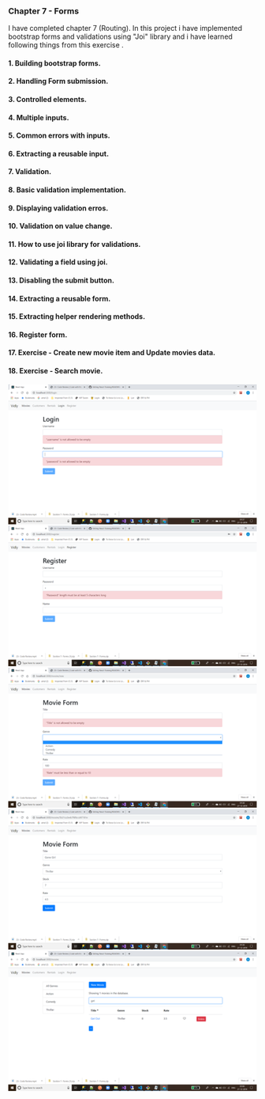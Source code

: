 ### Chapter 7 - Forms

I have completed chapter 7 (Routing). In this project i have implemented bootstrap forms and validations using "Joi" library and i have learned following things from this exercise .

#### 1. Building bootstrap forms.
#### 2. Handling Form submission.
#### 3. Controlled elements. 
#### 4. Multiple inputs.
#### 5. Common errors with inputs.
#### 6. Extracting a reusable input.
#### 7. Validation.
#### 8. Basic validation implementation.
#### 9. Displaying validation erros.
#### 10. Validation on value change.
#### 11. How to use joi library for validations.
#### 12. Validating a field using joi.
#### 13. Disabling the submit button.
#### 14. Extracting a reusable form.
#### 15. Extracting helper rendering methods.
#### 16. Register form.
#### 17. Exercise - Create new movie item and Update movies data.
#### 18. Exercise - Search movie.


![Screenshots](https://github.com/amit112/React-Training/blob/Routing/ScreenShots/Chapter-7(Forms)/Screenshot1.png)
![Screenshots](https://github.com/amit112/React-Training/blob/Routing/ScreenShots/Chapter-7(Forms)/Screenshot2.png)
![Screenshots](https://github.com/amit112/React-Training/blob/Routing/ScreenShots/Chapter-7(Forms)/Screenshot3.png)
![Screenshots](https://github.com/amit112/React-Training/blob/Routing/ScreenShots/Chapter-7(Forms)/Screenshot4.png)
![Screenshots](https://github.com/amit112/React-Training/blob/Routing/ScreenShots/Chapter-7(Forms)/Screenshot5.png)
